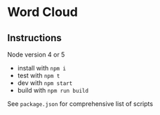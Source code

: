 # Word Cloud

## Instructions

Node version 4 or 5

- install with `npm i`
- test with `npm t`
- dev with `npm start`
- build with `npm run build`

See `package.json` for comprehensive list of scripts
